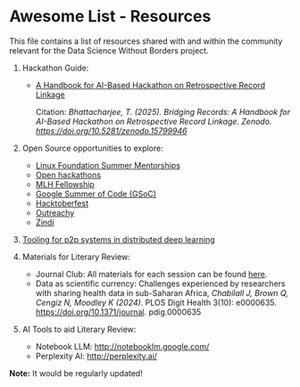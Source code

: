 # Awesome List - Resources 

This file contains a list of resources shared with and within the community relevant for the Data Science Without Borders project.

1. Hackathon Guide:
   * [A Handbook for AI-Based Hackathon on Retrospective Record Linkage](https://doi.org/10.5281/zenodo.15799946)
     
     Citation: _Bhattacharjee, T. (2025). Bridging Records: A Handbook for AI-Based Hackathon on Retrospective Record Linkage. Zenodo. https://doi.org/10.5281/zenodo.15799946_
     
2. Open Source opportunities to explore:
   * [Linux Foundation Summer Mentorships](https://mentorship.lfx.linuxfoundation.org/#projects_accepting)
   * [Open hackathons](https://www.openhackathons.org/s/upcoming-events)
   * [MLH Fellowship](https://fellowship.mlh.io/)
   * [Google Summer of Code (GSoC)](https://summerofcode.withgoogle.com/)
   * [Hacktoberfest](https://hacktoberfest.com/)
   * [Outreachy](https://www.outreachy.org/) 
   * [Zindi](https://zindi.africa/competitions/amld)

3. [Tooling for p2p systems in distributed deep learning](https://localai.io/features/distribute/)
   
4. Materials for Literary Review:
   * Journal Club: All materials for each session can be found [here](https://aphrc-dswb.github.io/dswb-open-science-capacity-wg/journal-club).
   * Data as scientific currency: Challenges experienced by researchers with sharing health data in sub-Saharan Africa, _Chabilall J, Brown Q, Cengiz N, Moodley K (2024)_. PLOS Digit Health 3(10): e0000635. https://doi.org/10.1371/journal. pdig.0000635
    
   
5. AI Tools to aid Literary Review:
   * Notebook LLM: http://notebooklm.google.com/
   * Perplexity AI: http://perplexity.ai/ 
   
**Note:** It would be regularly updated!

